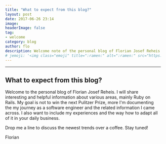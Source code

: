 ```yaml
---
title: "What to expect from this blog?"
layout: post
date: 2017-06-26 23:14
image:
headerImage: false
tag:
- welcome
category: blog
author: flo
description: Welcome note of the personal blog of Florian Josef Reheis
# jemoji: '<img class="emoji" title=":ramen:" alt=":ramen:" src="https://assets.github.com/images/icons/emoji/unicode/1f35c.png" height="20" width="20" align="absmiddle">'
---
```

---
## What to expect from this blog?

Welcome to the personal blog of Florian Josef Reheis. I will share interesting and helpful information about various areas, mainly Ruby on Rails. My goal is not to win the next Pulitzer Prize, more I'm documenting the my journey as a software engineer and the related information I came across. I also want to include my experiences and the way how to adapt all of it in your daily business.

Drop me a line to discuss the newest trends over a coffee.
Stay tuned!

Florian
